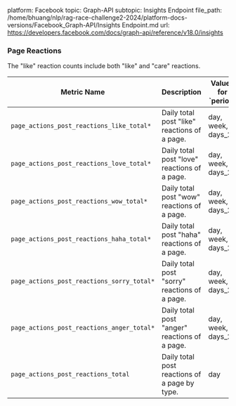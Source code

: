 platform: Facebook
topic: Graph-API
subtopic: Insights Endpoint
file_path: /home/bhuang/nlp/rag-race-challenge2-2024/platform-docs-versions/Facebook_Graph-API/Insights Endpoint.md
url: https://developers.facebook.com/docs/graph-api/reference/v18.0/insights

### Page Reactions

The "like" reaction counts include both "like" and "care" reactions.

| Metric Name | Description | Values for \`period\` |
| --- | --- | --- |
| `page_actions_post_reactions_like_total*` | Daily total post "like" reactions of a page. | day, week, days\_28 |
| `page_actions_post_reactions_love_total*` | Daily total post "love" reactions of a page. | day, week, days\_28 |
| `page_actions_post_reactions_wow_total*` | Daily total post "wow" reactions of a page. | day, week, days\_28 |
| `page_actions_post_reactions_haha_total*` | Daily total post "haha" reactions of a page. | day, week, days\_28 |
| `page_actions_post_reactions_sorry_total*` | Daily total post "sorry" reactions of a page. | day, week, days\_28 |
| `page_actions_post_reactions_anger_total*` | Daily total post "anger" reactions of a page. | day, week, days\_28 |
| `page_actions_post_reactions_total` | Daily total post reactions of a page by type. | day |